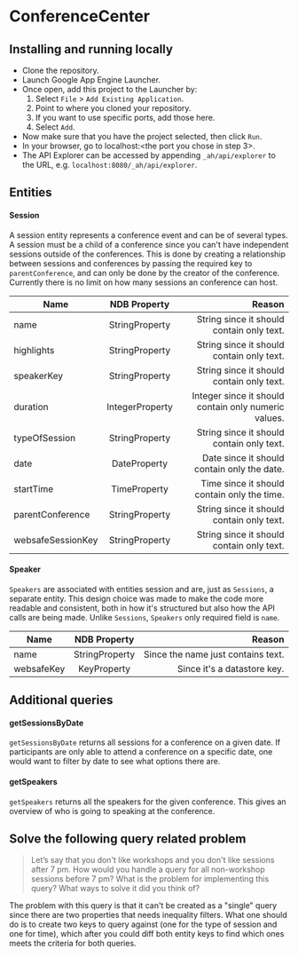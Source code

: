 # ConferenceCenter

## Installing and running locally
- Clone the repository.
- Launch Google App Engine Launcher.
- Once open, add this project to the Launcher by:
  1. Select `File` > `Add Existing Application`.
  2. Point to where you cloned your repository.
  3. If you want to use specific ports, add those here.
  4. Select `Add`.
- Now make sure that you have the project selected, then click `Run`.
- In your browser, go to localhost:<the port you chose in step 3>.
- The API Explorer can be accessed by appending `_ah/api/explorer` to the URL, e.g. `localhost:8080/_ah/api/explorer`.

## Entities
#### Session
A session entity represents a conference event and can be of several types. A session must be a child of a conference since you can't have independent sessions outside of the conferences. This is done by creating a relationship between sessions and conferences by passing the required key to `parentConference`, and can only be done by the creator of the conference. Currently there is no limit on how many sessions an conference can host.

| Name              | NDB Property    | Reason                                               |
| ----------------- | :-------------: | ---------------------------------------------------: |
| name              | StringProperty  | String since it should contain only text.            |
| highlights        | StringProperty  | String since it should contain only text.            |
| speakerKey        | StringProperty  | String since it should contain only text.            |
| duration          | IntegerProperty | Integer since it should contain only numeric values. |
| typeOfSession     | StringProperty  | String since it should contain only text.            |
| date              | DateProperty    | Date since it should contain only the date.          |
| startTime         | TimeProperty    | Time since it should contain only the time.          |
| parentConference  | StringProperty  | String since it should contain only text.            |
| websafeSessionKey | StringProperty  | String since it should contain only text.            |


#### Speaker
`Speakers` are associated with entities session and are, just as `Sessions`, a separate entity. This design choice was made to make the code more readable and consistent, both in how it's structured but also how the API calls are being made. Unlike `Sessions`, `Speakers` only required field is `name`.   

| Name       | NDB Property   | Reason                             |
| ---------- | :------------: | ---------------------------------: |
| name       | StringProperty | Since the name just contains text. |
| websafeKey | KeyProperty    | Since it's a datastore key.        |



## Additional queries
#### getSessionsByDate
`getSessionsByDate` returns all sessions for a conference on a given date. If participants are only able to attend a conference on a specific date, one would want to filter by date to see what options there are.

#### getSpeakers
`getSpeakers` returns all the speakers for the given conference. This gives an overview of who is going to speaking at the conference.

## Solve the following query related problem
> Let’s say that you don't like workshops and you don't like sessions after 7 pm. How would you handle a query for all non-workshop sessions before 7 pm? What is the problem for implementing this query? What ways to solve it did you think of?

The problem with this query is that it can't be created as a "single" query since there are two properties that needs inequality filters. What one should do is to create two keys to query against (one for the type of session and one for time), which after you could diff both entity keys to find which ones meets the criteria for both queries.
